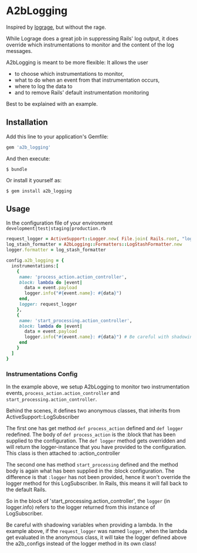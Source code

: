 # A2bLogging
Inspired by [lograge](https://github.com/roidrage/lograge), but without the rage.

While Lograge does a great job in suppressing Rails' log output, it does override which instrumentations
to monitor and the content of the log messages.

A2bLogging is meant to be more flexible: It allows the user
- to choose which instrumentations to monitor,
- what to do when an event from that instrumentation occurs,
- where to log the data to
- and to remove Rails' default instrumentation monitoring

Best to be explained with an example.

## Installation

Add this line to your application's Gemfile:

```ruby
gem 'a2b_logging'
```

And then execute:

    $ bundle

Or install it yourself as:

    $ gem install a2b_logging

## Usage
  In the configuration file of your environment `development|test|staging|production.rb`

  ```ruby
  request_logger = ActiveSupport::Logger.new( File.join( Rails.root, "log", "process_action.log") )
  log_stash_formatter = A2bLogging::Formatters::LogStashFormatter.new
  logger.formatter = log_stash_formatter

  config.a2b_logging = {
    instrumentations:[ 
      {
       name: 'process_action.action_controller',
       block: lambda do |event|
         data = event.payload
         logger.info("#{event.name}: #{data}")
       end,
       logger: request_logger
      },
      {
       name: 'start_processing.action_controller',
       block: lambda do |event|
         data = event.payload
         logger.info("#{event.name}: #{data}") # Be careful with shadowing
       end
      }
    ] 
  }
  ```

  ### Instrumentations Config
  In the example above, we setup A2bLogging to monitor two instrumentation events, `process_action.action_controller` and `start_processing.action_controller`.

  Behind the scenes, it defines two anonymous classes, that inherits from ActiveSupport::LogSubscriber

  The first one has get method `def process_action` defined and `def logger` redefined.
  The body of `def process_action` is the :block that has been supplied to the configuration. 
  The `def logger` method gets overridden and will return the logger-instance that you have provided to the configuration.
  This class is then attached to :action_controller

  The second one has method `start_processing` defined and the method body is again what has been supplied in the :block configuration. 
  The difference is that `:logger` has not been provided, hence it won't override the logger method for this LogSubscriber. In Rails, this means it will fall back to the default Rails.

  So in the block of 'start_processing.action_controller', the `logger` (in logger.info) refers to the logger returned from this instance of LogSubscriber. 

  Be careful with shadowing variables when providing a lambda. 
  In the example above, if the `request_logger` was named `logger`, when the lambda get evaluated in the anonymous class, it will take the logger defined above the a2b_configs instead of the logger method in its own class!

  


  


